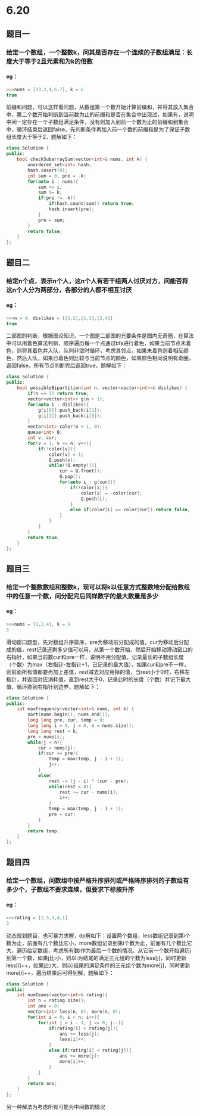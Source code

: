 # 6.20
## 题目一
### 给定一个数组，一个整数k，问其是否存在一个连续的子数组满足：长度大于等于2且元素和为k的倍数
#### eg：
```c++
>>>nums = [23,2,4,6,7], k = 6
true
```
前缀和问题，可以这样看问题，从数组第一个数开始计算前缀和，并将其放入集合中，第二个数开始判断到当前数为止的前缀和是否在集合中出现过，如果有，说明中间一定存在一个子数组满足条件，没有则加入到前一个数为止的前缀和到集合中，循环结束后返回false。先判断条件再加入前一个数的前缀和是为了保证子数组长度大于等于2，题解如下：
```c++
class Solution {
public:
    bool checkSubarraySum(vector<int>& nums, int k) {
        unordered_set<int> hash;
        hash.insert(0);
        int sum = 0, pre = -k;
        for(auto i : nums){
            sum += i;
            sum %= k;
            if(pre != -k){
                if(hash.count(sum)) return true;
                hash.insert(pre);
            }
            pre = sum;
        }
        return false;
    }
};
```
## 题目二
### 给定n个点，表示n个人，这n个人有若干组两人讨厌对方，问能否将这n个人分为两部分，各部分的人都不相互讨厌
#### eg：
```c++
>>>n = 4, dislikes = [[1,2],[1,3],[2,4]]
true
```
二部图的判断，根据图论知识，一个图是二部图的充要条件是图内无奇圈，在算法中可以用着色算法判断，顺序遍历每一个点通过bfs进行着色，如果当前节点未着色，则将其着色并入队，队列非空时循环，考虑其邻点，如果未着色则着相反颜色，然后入队，如果已着色则比较与当前节点的颜色，如果颜色相同说明有奇圈，返回false，所有节点判断完后返回true，题解如下：
```c++
class Solution {
public:
    bool possibleBipartition(int n, vector<vector<int>>& dislikes) {
        if(n == 1) return true;
        vector<vector<int>> g(n + 1);
        for(auto i : dislikes){
            g[i[0]].push_back(i[1]);
            g[i[1]].push_back(i[0]);
        }
        vector<int> color(n + 1, 0);
        queue<int> Q;
        int v, cur;
        for(v = 1; v <= n; v++){
            if(!color[v]){
                color[v] = 1;
                Q.push(v);
                while(!Q.empty()){
                    cur = Q.front();
                    Q.pop();
                    for(auto i : g[cur]){
                        if(!color[i]){
                            color[i] = -color[cur];
                            Q.push(i);
                        }
                        else if(color[i] == color[cur]) return false;
                    }
                }
            }
        }
        return true;
    }
};
```
## 题目三
### 给定一个整数数组和整数k，现可以将k以任意方式整数地分配给数组中的任意一个数，问分配完后同样数字的最大数量是多少
#### eg：
```c++
>>>nums = [1,2,4], k = 5
3
```
滑动窗口题型，先对数组升序排序，pre为移动前分配成的值，cur为移动后分配成的值，rest记录还剩多少值可以用，从第一个数开始，然后开始移动滑动窗口的右指针，如果当前数cur和pre一样，说明不用分配值，记录最长的子数组长度（个数）为max（右指针-左指针+1，已记录的最大值），如果cur和pre不一样，则前面所有值都要再加上差值，rest减去对应用掉的值，当rest小于0时，右移左指针，并返回对应消耗值，直到rest大于0，记录此时的长度（个数）并记下最大值，循环直到右指针到边界，题解如下：
```c++
class Solution {
public:
    int maxFrequency(vector<int>& nums, int k) {
        sort(nums.begin(), nums.end());
        long long pre, cur, temp = 0;
        long long i = 0, j = 0, n = nums.size();
        long long rest = k;
        pre = nums[i];
        while(j < n){
            cur = nums[j];
            if(cur == pre){
                temp = max(temp, j - i + 1);
                j++;
            }
            else{
                rest -= (j - i) * (cur - pre);
                while(rest < 0){
                    rest += cur - nums[i];
                    i++;
                }
                temp = max(temp, j - i + 1);
                pre = cur;
            }
        }
        return temp;
    }
};
```
## 题目四
### 给定一个数组，问数组中按严格升序排列或严格降序排列的子数组有多少个，子数组不要求连续，但要求下标按升序
#### eg：
```c++
>>>rating = [2,5,3,4,1]
3
```
动态规划题目，也可暴力求解，dp解如下：设置两个数组，less数组记录到第i个数为止，前面有几个数比它小，more数组记录到第i个数为止，前面有几个数比它大，遍历给定数组，考虑所有数i作为最后一个数的情况，从它前一个数开始遍历j到第一个数，如果j比i小，则以i为结尾的满足三元组的个数为less[j]，同时更新less[i]++，如果j比i大，则以i结尾的满足条件的三元组个数为more[j]，同时更新more[i]++，遍历结束后可得到解，题解如下：
```c++
class Solution {
public:
    int numTeams(vector<int>& rating){
        int n = rating.size();
        int ans = 0;
        vector<int> less(n, 0), more(n, 0);
        for(int i = 0; i < n; i++){
            for(int j = i - 1; j >= 0; j--){
                if(rating[i] > rating[j]){
                    ans += less[j];
                    less[i]++;
                }
                else if(rating[i] < rating[j]){
                    ans += more[j];
                    more[i]++;
                }
            }
        }
        return ans;
    }
};
```
另一种解法为考虑所有可能为中间数的情况
<!--stackedit_data:
eyJoaXN0b3J5IjpbNjgxODE0NjA3LC0xMDU2OTI0ODI5LC0xNj
E4MDcxMDQzLC0xODc3MDI2ODk4XX0=
-->